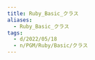 ```yaml
---
title: Ruby_Basic_クラス
aliases:
  - Ruby_Basic_クラス
tags:
  - d/2022/05/18
  - n/PGM/Ruby/Basic/クラス
---
```





